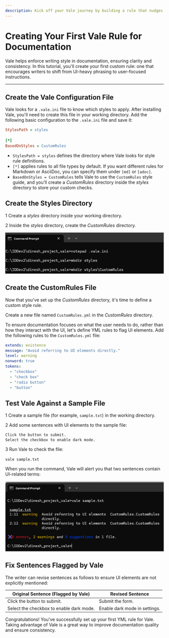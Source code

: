 ```yaml
---
description: Kick off your Vale journey by building a rule that nudges writers to focus on user tasks over UI labels.
---
```


# Creating Your First Vale Rule for Documentation
Vale helps enforce writing style in documentation, ensuring clarity and consistency. In this tutorial, you'll create your first custom rule: one that encourages writers to shift from UI-heavy phrasing to user-focused instructions.

---

## Create the Vale Configuration File
Vale looks for a `.vale.ini` file to know which styles to apply. After installing Vale, you'll need to create this file in your working directory. Add the following basic configuration to the `.vale.ini` file and save it:

```ini
StylesPath = styles

[*]
BasedOnStyles = CustomRules
```

- `StylesPath = styles` defines the directory where Vale looks for style rule definitions.
- `[*]` applies rules to all file types by default. If you want different rules for Markdown or AsciiDoc, you can specify them under `[md]` or `[adoc]`.
- `BasedOnStyles = CustomRules` tells Vale to use the `CustomRules` style guide, and you'll create a *CustomRules* directory inside the *styles* directory to store your custom checks.

## Create the Styles Directory
<span class="step-number">1</span> Create a *styles* directory inside your working directory. 

<span class="step-number">2</span> Inside the *styles* directory, create the *CustomRules* directory.

![Creating folders for vale](valebasic1.png)

## Create the CustomRules File
Now that you've set up the *CustomRules* directory, it's time to define a custom style rule.

Create a new file named `CustomRules.yml` in the *CustomRules* directory.

To ensure documentation focuses on what the user needs to do, rather than how they interact with the UI, let's define YML rules to flag UI elements. Add the following rules to the `CustomRules.yml` file:

```yml
extends: existence
message: "Avoid referring to UI elements directly."
level: warning
nonword: true
tokens:
  - "checkbox"
  - "check box"
  - "radio button"
  - "button"
```

## Test Vale Against a Sample File
<span class="step-number">1</span> Create a sample file (for example, `sample.txt`) in the working directory.

<span class="step-number">2</span> Add some sentences with UI elements to the sample file: 

```text
Click the button to submit.
Select the checkbox to enable dark mode.
```

<span class="step-number">3</span> Run Vale to check the file:

`vale sample.txt`

When you run the command, Vale will alert you that two sentences contain UI-related terms:

![Vale warning that sentences contain UI terms](valebasic2.png)

## Fix Sentences Flagged by Vale  

The writer can revise sentences as follows to ensure UI elements are not explicitly mentioned:  

| Original Sentence (Flagged by Vale) | Revised Sentence |
|-------------------------------------|------------------|
| Click the button to submit.        | Submit the form. |
| Select the checkbox to enable dark mode. | Enable dark mode in settings. |

Congratulations! You've successfully set up your first YML rule for Vale. Taking advantage of Vale is a great way to improve documentation quality and ensure consistency.